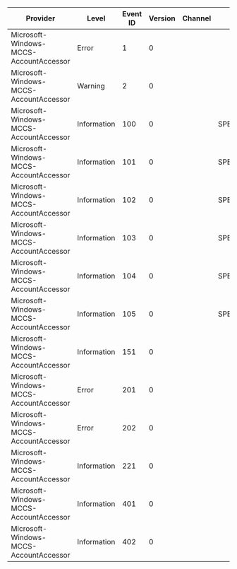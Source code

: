 Provider                                |  Level        |  Event ID  |  Version  |  Channel  |  Task                  |  Opcode  |  Keyword      |  Message
----------------------------------------|---------------|------------|-----------|-----------|------------------------|----------|---------------|-------------------------------------------------------------------------------
Microsoft-Windows-MCCS-AccountAccessor  |  Error        |  1         |  0        |           |                        |          |  Error        |  Error: {P1_HResult} Location: {P2_String} Line Number: {P3_UInt32}
Microsoft-Windows-MCCS-AccountAccessor  |  Warning      |  2         |  0        |           |                        |          |               |  Error Propagated: {P1_HResult} Location: {P2_String} Line Number: {P3_UInt32}
Microsoft-Windows-MCCS-AccountAccessor  |  Information  |  100       |  0        |           |  SPERF_TAG_AA_LOAD     |  Start   |  Performance  |
Microsoft-Windows-MCCS-AccountAccessor  |  Information  |  101       |  0        |           |  SPERF_TAG_AA_LOAD     |  Stop    |  Performance  |
Microsoft-Windows-MCCS-AccountAccessor  |  Information  |  102       |  0        |           |  SPERF_TAG_AA_SAVE     |  Start   |  Performance  |
Microsoft-Windows-MCCS-AccountAccessor  |  Information  |  103       |  0        |           |  SPERF_TAG_AA_SAVE     |  Stop    |  Performance  |
Microsoft-Windows-MCCS-AccountAccessor  |  Information  |  104       |  0        |           |  SPERF_TAG_AA_PROCESS  |  Start   |  Performance  |
Microsoft-Windows-MCCS-AccountAccessor  |  Information  |  105       |  0        |           |  SPERF_TAG_AA_PROCESS  |  Stop    |  Performance  |
Microsoft-Windows-MCCS-AccountAccessor  |  Information  |  151       |  0        |           |                        |          |               |  Being called to delete account {P1_Dword}; Is remote: {P2_Boolean}.
Microsoft-Windows-MCCS-AccountAccessor  |  Error        |  201       |  0        |           |                        |          |  Error        |  Missing property {P1_Dword} in PopImap account creation
Microsoft-Windows-MCCS-AccountAccessor  |  Error        |  202       |  0        |           |                        |          |  Error        |  Should not delete property {P1_Dword} in PopImap account modification
Microsoft-Windows-MCCS-AccountAccessor  |  Information  |  221       |  0        |           |                        |          |               |  PopImapAccountAccessor: Filling in default Dav info for account {P1_Dword}
Microsoft-Windows-MCCS-AccountAccessor  |  Information  |  401       |  0        |           |                        |          |               |
Microsoft-Windows-MCCS-AccountAccessor  |  Information  |  402       |  0        |           |                        |          |               |